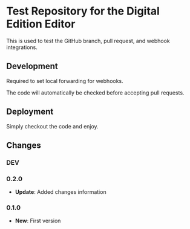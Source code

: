 # Test Repository for the Digital Edition Editor

This is used to test the GitHub branch, pull request, and webhook integrations.

## Development

Required to set local forwarding for webhooks.

The code will automatically be checked before accepting pull requests.

## Deployment

Simply checkout the code and enjoy.

## Changes

### DEV

### 0.2.0

* **Update**: Added changes information

### 0.1.0

* **New**: First version
